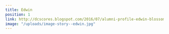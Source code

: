 ```yaml
---
title: Edwin
position: 1
link: http://dcscores.blogspot.com/2016/07/alumni-profile-edwin-blossoms-into.html
image: "/uploads/image-story--edwin.jpg"
---
```


